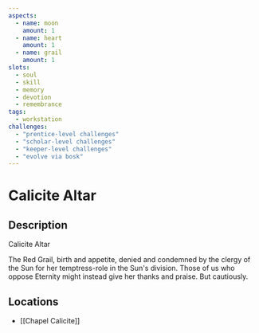 ```yaml
---
aspects: 
  - name: moon
    amount: 1
  - name: heart
    amount: 1
  - name: grail
    amount: 1
slots:
  - soul
  - skill
  - memory
  - devotion
  - remembrance
tags:
  - workstation
challenges:
  - "prentice-level challenges"
  - "scholar-level challenges"
  - "keeper-level challenges"
  - "evolve via bosk"
---
```


# Calicite Altar

## Description
Calicite Altar

The Red Grail, birth and appetite, denied and condemned by the clergy of the Sun for her temptress-role in the Sun's division. Those of us who oppose Eternity might instead give her thanks and praise. But cautiously.
## Locations
- [[Chapel Calicite]]